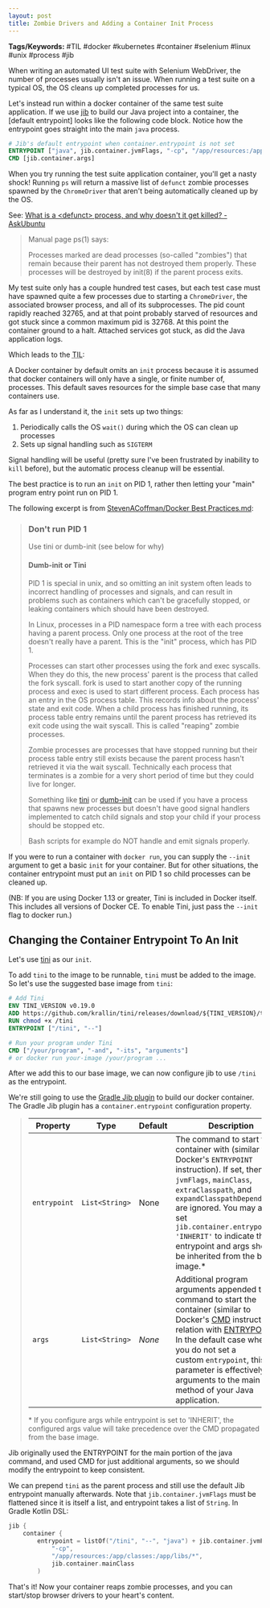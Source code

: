```yaml
---
layout: post
title: Zombie Drivers and Adding a Container Init Process
---
```


**Tags/Keywords:** #TIL #docker #kubernetes #container #selenium #linux #unix #process #jib

When writing an automated UI test suite with Selenium WebDriver, the number of processes usually isn't an issue. When running a test suite on a typical OS, the OS cleans up completed processes for us.

Let's instead run within a docker container of the same test suite application. If we use [jib](https://github.com/GoogleContainerTools/jib) to build our Java project into a container, the [default entrypoint] looks like the following code block. Notice how the entrypoint goes straight into the main `java` process.

```dockerfile
# Jib's default entrypoint when container.entrypoint is not set
ENTRYPOINT ["java", jib.container.jvmFlags, "-cp", "/app/resources:/app/classes:/app/libs/*", jib.container.mainClass]
CMD [jib.container.args]
```

When you try running the test suite application container, you'll get a nasty shock! Running `ps` will return a massive list of `defunct` zombie processes spawned by the `ChromeDriver` that aren't being automatically cleaned up by the OS.

See: [What is a \<defunct\> process, and why doesn't it get killed? - AskUbuntu](https://askubuntu.com/questions/201303/what-is-a-defunct-process-and-why-doesnt-it-get-killed)

> Manual page ps(1) says:
>
> Processes marked <defunct> are dead processes (so-called "zombies") that remain because their parent has not destroyed them properly. These processes will be destroyed by init(8) if the parent process exits.

My test suite only has a couple hundred test cases, but each test case must have spawned quite a few processes due to starting a `ChromeDriver`, the associated browser process, and all of its subprocesses. The pid count rapidly reached 32765, and at that point probably starved of resources and got stuck since a common maximum pid is 32768. At this point the container ground to a halt. Attached services got stuck, as did the Java application logs.

Which leads to the <abbr title="Today I Learned">TIL</abbr>:

A Docker container by default omits an `init` process because it is assumed that docker containers will only have a single, or finite number of, processes. This default saves resources for the simple base case that many containers use.

As far as I understand it, the `init` sets up two things:

1. Periodically calls the OS `wait()` during which the OS can clean up processes
2. Sets up signal handling such as `SIGTERM`

Signal handling will be useful (pretty sure I've been frustrated by inability to `kill` before),
but the automatic process cleanup will be essential.

The best practice is to run an `init` on PID 1, rather then letting your "main" program entry point run on PID 1.

The following excerpt is from [StevenACoffman/Docker Best Practices.md](https://gist.github.com/StevenACoffman/41fee08e8782b411a4a26b9700ad7af5#dont-run-pid-1):

> ### Don't run PID 1
>
> Use tini or dumb-init (see below for why)
>
> #### Dumb-init or Tini
>
> PID 1 is special in unix, and so omitting an init system often leads to incorrect handling of processes and signals, and can result in problems such as containers which can't be gracefully stopped, or leaking containers which should have been destroyed.
>
> In Linux, processes in a PID namespace form a tree with each process having a parent process. Only one process at the root of the tree doesn't really have a parent. This is the "init" process, which has PID 1.
>
> Processes can start other processes using the fork and exec syscalls. When they do this, the new process' parent is the process that called the fork syscall. fork is used to start another copy of the running process and exec is used to start different process. Each process has an entry in the OS process table. This records info about the process' state and exit code. When a child process has finished running, its process table entry remains until the parent process has retrieved its exit code using the wait syscall. This is called "reaping" zombie processes.
>
> Zombie processes are processes that have stopped running but their process table entry still exists because the parent process hasn't retrieved it via the wait syscall. Technically each process that terminates is a zombie for a very short period of time but they could live for longer.
>
> Something like [tini](https://github.com/krallin/tini) or [dumb-init](https://github.com/Yelp/dumb-init) can be used if you have a process that spawns new processes but doesn't have good signal handlers implemented to catch child signals and stop your child if your process should be stopped etc.
>
> Bash scripts for example do NOT handle and emit signals properly.

If you were to run a container with `docker run`, you can supply the `--init` argument to get a basic `init` for your container. But for other situations, the container entrypoint must put an `init` on PID 1 so child processes can be cleaned up.

(NB: If you are using Docker 1.13 or greater, Tini is included in Docker itself. This includes all versions of Docker CE. To enable Tini, just pass the `--init` flag to docker run.)

## Changing the Container Entrypoint To An Init

Let's use [tini](https://github.com/krallin/tini) as our `init`.

To add `tini` to the image to be runnable, `tini` must be added to the image. So let's use the suggested base image from `tini`:

```Dockerfile
# Add Tini
ENV TINI_VERSION v0.19.0
ADD https://github.com/krallin/tini/releases/download/${TINI_VERSION}/tini /tini
RUN chmod +x /tini
ENTRYPOINT ["/tini", "--"]

# Run your program under Tini
CMD ["/your/program", "-and", "-its", "arguments"]
# or docker run your-image /your/program ...
```

After we add this to our base image, we can now configure jib to use `/tini` as the entrypoint.

We're still going to use the [Gradle Jib plugin](https://github.com/GoogleContainerTools/jib/tree/master/jib-gradle-plugin) to build our docker container. The Gradle Jib plugin has a `container.entrypoint` configuration property.

> | Property | Type | Default | Description |
> | --- | --- | --- | --- |
> | `entrypoint` | `List<String>` | None | The command to start the container with (similar to Docker's `ENTRYPOINT` instruction). If set, then `jvmFlags`, `mainClass`, `extraClasspath`, and `expandClasspathDependencies` are ignored. You may also set `jib.container.entrypoint = 'INHERIT'` to indicate that the entrypoint and args should be inherited from the base image.* |
> | `args` | `List<String>` | *None* | Additional program arguments appended to the command to start the container (similar to Docker's [CMD](https://docs.docker.com/engine/reference/builder/#cmd) instruction in relation with [ENTRYPOINT](https://docs.docker.com/engine/reference/builder/#entrypoint)). In the default case where you do not set a custom `entrypoint`, this parameter is effectively the arguments to the main method of your Java application. |
>
> \* If you configure args while entrypoint is set to 'INHERIT', the configured args value will take precedence over the CMD propagated from the base image.

Jib originally used the ENTRYPOINT for the main portion of the java command, and used CMD for just additional arguments, so we should modify the entrypoint to keep consistent.

We can prepend `tini` as the parent process and still use the default Jib entrypoint manually afterwards. Note that `jib.container.jvmFlags` must be flattened since it is itself a list, and entrypoint takes a list of `String`. In Gradle Kotlin DSL:

```kotlin
jib {
    container {
        entrypoint = listOf("/tini", "--", "java") + jib.container.jvmFlags + listOf(
            "-cp",
            "/app/resources:/app/classes:/app/libs/*",
            jib.container.mainClass
        )
```

That's it! Now your container reaps zombie processes, and you can start/stop browser drivers to your heart's content.
